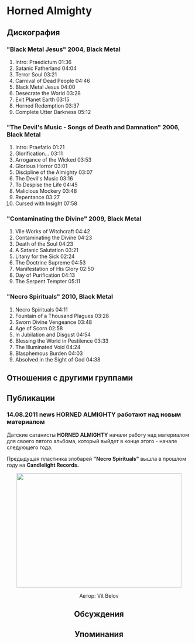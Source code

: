 # Horned Almighty



## Дискография

### "Black Metal Jesus" 2004, Black Metal

1. Intro: Praedictum  01:36 
2. Satanic Fatherland  04:04  
3. Terror Soul  03:21  
4. Carnival of Dead People  04:46
5. Black Metal Jesus  04:00   
6. Desecrate the World  03:28  
7. Exit Planet Earth  03:15 
8. Horned Redemption  03:37 
9. Complete Utter Darkness  05:12 

### "The Devil's Music - Songs of Death and Damnation" 2006, Black Metal

1. Intro: Praefatio  01:21    
2. Glorification...  03:11
3. Arrogance of the Wicked  03:53   
4. Glorious Horror  03:01 
5. Discipline of the Almighty  03:07
6. The Devil's Music  03:16   
7. To Despise the Life  04:45   
8. Malicious Mockery  03:48   
9. Repentance  03:27 
10. Cursed with Insight  07:58 

### "Contaminating the Divine" 2009, Black Metal

1. Vile Works of Witchcraft  04:42   
2. Contaminating the Divine  04:23   
3. Death of the Soul  04:23   
4. A Satanic Salutation  03:21 
5. Litany for the Sick  02:24  
6. The Doctrine Supreme  04:53    
7. Manifestation of His Glory  02:50 
8. Day of Purification  04:13    
9. The Serpent Tempter  05:11 

### "Necro Spirituals" 2010, Black Metal

1. Necro Spirituals  04:11    
2. Fountain of a Thousand Plagues  03:28 
3. Sworn Divine Vengeance  03:48    
4. Age of Scorn  02:58    
5. In Jubilation and Disgust  04:54    
6. Blessing the World in Pestilence  03:33  
7. The Illuminated Void  04:24   
8. Blasphemous Burden  04:03    
9. Absolved in the Sight of God  04:38 


## Отношения с другими группами


## Публикации

### 14.08.2011 news HORNED ALMIGHTY работают над новым материалом

<P>Датские сатанисты <STRONG>HORNED ALMIGHTY</STRONG> начали работу над материалом для своего пятого альбома, который выйдет в конце этого - начале следующего года. </P>
<P>Предыдущая пластинка злобарей <STRONG>"Necro Spirituals" </STRONG>вышла в прошлом году на <STRONG>Candlelight Records.</STRONG></P>
<P><center><IMG height=311 src="/images/news_rus/2011.08/20585.jpg" width=450 border=0></P>
Автор: Vit Belov


## Обсуждения


## Упоминания


